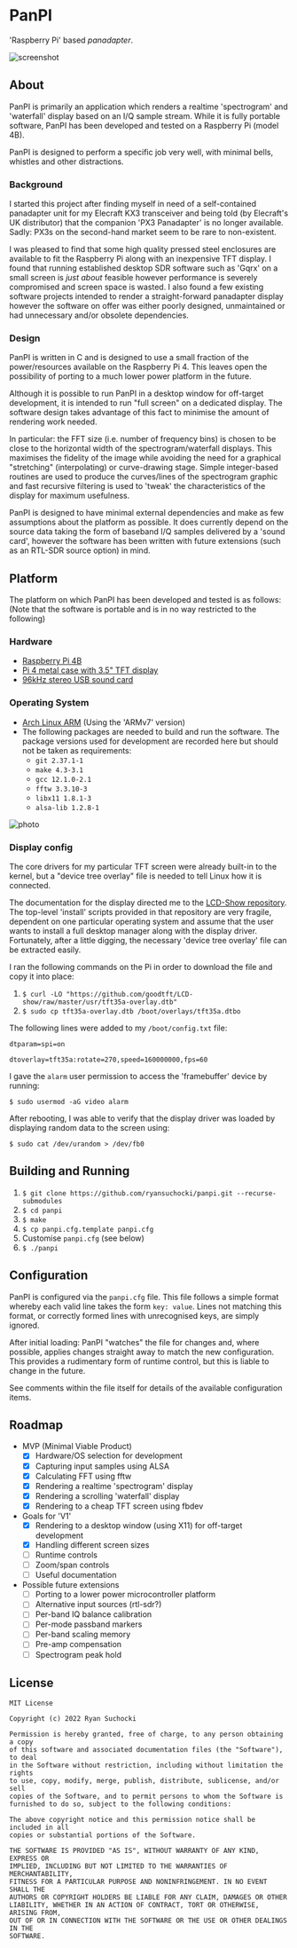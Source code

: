 # PanPI
'Raspberry Pi' based *panadapter*.

![screenshot](https://user-images.githubusercontent.com/278474/185504104-e697e979-ecaf-4e6b-b76a-1a81a1da90f1.png)

## About

PanPI is primarily an application which renders a realtime 'spectrogram' and 'waterfall' display based on an I/Q sample stream. While it is fully portable software, PanPI has been developed and tested on a Raspberry Pi (model 4B).

PanPI is designed to perform a specific job very well, with minimal bells, whistles and other distractions.

### Background

I started this project after finding myself in need of a self-contained panadapter unit for my Elecraft KX3 transceiver and being told (by Elecraft's UK distributor) that the companion 'PX3 Panadapter' is no longer available. Sadly: PX3s on the second-hand market seem to be rare to non-existent.

I was pleased to find that some high quality pressed steel enclosures are available to fit the Raspberry Pi along with an inexpensive TFT display. I found that running established desktop SDR software such as 'Gqrx' on a small screen is *just about* feasible however performance is severely compromised and screen space is wasted. I also found a few existing software projects intended to render a straight-forward panadapter display however the software on offer was either poorly designed, unmaintained or had unnecessary and/or obsolete dependencies.

### Design

PanPI is written in C and is designed to use a small fraction of the power/resources available on the Raspberry Pi 4. This leaves open the possibility of porting to a much lower power platform in the future.

Although it is possible to run PanPI in a desktop window for off-target development, it is intended to run "full screen" on a dedicated display. The software design takes advantage of this fact to minimise the amount of rendering work needed.

In particular: the FFT size (i.e. number of frequency bins) is chosen to be close to the horizontal width of the spectrogram/waterfall displays. This maximises the fidelity of the image while avoiding the need for a graphical "stretching" (interpolating) or curve-drawing stage. Simple integer-based routines are used to produce the curves/lines of the spectrogram graphic and fast recursive filtering is used to 'tweak' the characteristics of the display for maximum usefulness.

PanPI is designed to have minimal external dependencies and make as few assumptions about the platform as possible. It does currently depend on the source data taking the form of baseband I/Q samples delivered by a 'sound card', however the software has been written with future extensions (such as an RTL-SDR source option) in mind.

## Platform

The platform on which PanPI has been developed and tested is as follows: (Note that the software is portable and is in no way restricted to the following)

### Hardware
* [Raspberry Pi 4B](https://www.raspberrypi.com/products/raspberry-pi-4-model-b/)
* [Pi 4 metal case with 3.5" TFT display](https://www.mouser.co.uk/ProductDetail/DFRobot/FIT0820?qs=pBJMDPsKWf1f%252B%2Fx0HFXbyA%3D%3D)
* [96kHz stereo USB sound card](https://www.startech.com/en-gb/cards-adapters/icusbaudio2d)

### Operating System
* [Arch Linux ARM](https://archlinuxarm.org/platforms/armv8/broadcom/raspberry-pi-4) (Using the 'ARMv7' version)
* The following packages are needed to build and run the software. The package versions used for development are recorded here but should not be taken as requirements:
  * `git 2.37.1-1`
  * `make 4.3-3.1`
  * `gcc 12.1.0-2.1`
  * `fftw 3.3.10-3`
  * `libx11 1.8.1-3`
  * `alsa-lib 1.2.8-1`

![photo](https://user-images.githubusercontent.com/278474/186992126-67d05c45-e872-48e6-be8e-5f827d8043ff.jpg)

### Display config

The core drivers for my particular TFT screen were already built-in to the kernel, but a "device tree overlay" file is needed to tell Linux how it is connected.

The documentation for the display directed me to the [LCD-Show repository](https://github.com/goodtft/LCD-show). The top-level 'install' scripts provided in that repository are very fragile, dependent on one particular operating system and assume that the user wants to install a full desktop manager along with the display driver. Fortunately, after a little digging, the necessary 'device tree overlay' file can be extracted easily.

I ran the following commands on the Pi in order to download the file and copy it into place:

1. `$ curl -LO "https://github.com/goodtft/LCD-show/raw/master/usr/tft35a-overlay.dtb"`
2. `$ sudo cp tft35a-overlay.dtb /boot/overlays/tft35a.dtbo`

The following lines were added to my `/boot/config.txt` file:
 
```
dtparam=spi=on

dtoverlay=tft35a:rotate=270,speed=160000000,fps=60
```

I gave the `alarm` user permission to access the 'framebuffer' device by running:

`$ sudo usermod -aG video alarm`

After rebooting, I was able to verify that the display driver was loaded by displaying random data to the screen using:

`$ sudo cat /dev/urandom > /dev/fb0`

## Building and Running

1. `$ git clone https://github.com/ryansuchocki/panpi.git --recurse-submodules`
2. `$ cd panpi`
3. `$ make`
4. `$ cp panpi.cfg.template panpi.cfg`
5. Customise `panpi.cfg` (see below)
6. `$ ./panpi`

## Configuration

PanPI is configured via the `panpi.cfg` file. This file follows a simple format whereby each valid line takes the form `key: value`. Lines not matching this format, or correctly formed lines with unrecognised keys, are simply ignored.

After initial loading: PanPI "watches" the file for changes and, where possible, applies changes straight away to match the new configuration. This provides a rudimentary form of runtime control, but this is liable to change in the future.

See comments within the file itself for details of the available configuration items.

## Roadmap

- MVP (Minimal Viable Product)
  - [x] Hardware/OS selection for development
  - [x] Capturing input samples using ALSA
  - [x] Calculating FFT using fftw
  - [x] Rendering a realtime 'spectrogram' display
  - [x] Rendering a scrolling 'waterfall' display
  - [x] Rendering to a cheap TFT screen using fbdev
- Goals for 'V1'
  - [x] Rendering to a desktop window (using X11) for off-target development
  - [x] Handling different screen sizes
  - [ ] Runtime controls
  - [ ] Zoom/span controls
  - [ ] Useful documentation
- Possible future extensions
  - [ ] Porting to a lower power microcontroller platform
  - [ ] Alternative input sources (rtl-sdr?)
  - [ ] Per-band IQ balance calibration
  - [ ] Per-mode passband markers
  - [ ] Per-band scaling memory
  - [ ] Pre-amp compensation
  - [ ] Spectrogram peak hold

## License

```
MIT License

Copyright (c) 2022 Ryan Suchocki

Permission is hereby granted, free of charge, to any person obtaining a copy
of this software and associated documentation files (the "Software"), to deal
in the Software without restriction, including without limitation the rights
to use, copy, modify, merge, publish, distribute, sublicense, and/or sell
copies of the Software, and to permit persons to whom the Software is
furnished to do so, subject to the following conditions:

The above copyright notice and this permission notice shall be included in all
copies or substantial portions of the Software.

THE SOFTWARE IS PROVIDED "AS IS", WITHOUT WARRANTY OF ANY KIND, EXPRESS OR
IMPLIED, INCLUDING BUT NOT LIMITED TO THE WARRANTIES OF MERCHANTABILITY,
FITNESS FOR A PARTICULAR PURPOSE AND NONINFRINGEMENT. IN NO EVENT SHALL THE
AUTHORS OR COPYRIGHT HOLDERS BE LIABLE FOR ANY CLAIM, DAMAGES OR OTHER
LIABILITY, WHETHER IN AN ACTION OF CONTRACT, TORT OR OTHERWISE, ARISING FROM,
OUT OF OR IN CONNECTION WITH THE SOFTWARE OR THE USE OR OTHER DEALINGS IN THE
SOFTWARE.
```
